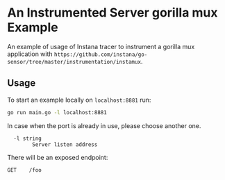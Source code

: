 An Instrumented Server gorilla mux Example
==========================

An example of usage of Instana tracer to instrument a gorilla mux application with `https://github.com/instana/go-sensor/tree/master/instrumentation/instamux`.

Usage
-----

To start an example locally on `localhost:8881` run:

```bash
go run main.go -l localhost:8881
```

In case when the port is already in use, please choose another one.

```
  -l string
        Server listen address
```

There will be an exposed endpoint:

```
GET    /foo               
```       
